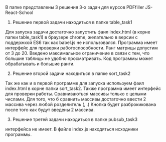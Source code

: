 В папке представлены 3 решения 3-х задач для курсов PDFfiller JS-React-School

1. Решение первой задачи находиться в папке table_task1

Для запуска задачи достаточно запустить фаил index.html (в корне папки table_task1) в браузере chrome, желательно в версии с поддержкой ES6 так как babel.js не использовался.
Программа имеет интерфейс для проверки работоспособности. Ранг матрицы допустим от 3 до 20. Введено максимальное ограничение в связи с тем, что большие таблицы не удобно просматривать. Код программы может обрабатывать и большие ранги.

2. Решение второй задачи находиться в папке sort_task2

Так же как и в первой программе для запуска используем фаил index.html в корне папки sort_task2.
Также программа имеет интерфейс для проверки работы.
Сравниваються массивы только с целыми числами.
Для того, что б сравнить массивы достаточно ввести 2 массива через любой розделитель (, .)
Кнопка будет разброкикована после того как будут введены 2 массива.

3. Решение третей задачи находиться в папке pubsub_task3

интерфейса не имеет. В файле index.js находяться исходники программы.


